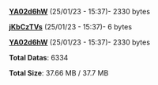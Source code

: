 [**YA02d6hW**](/data/YA02d6hW.txt) (25/01/23 - 15:37)- 2330 bytes

[**jKbCzTVs**](/data/jKbCzTVs.txt) (25/01/23 - 15:37)- 6 bytes

[**YA02d6hW**](/data/YA02d6hW.txt) (25/01/23 - 15:37)- 2330 bytes

**Total Datas**: 6334

**Total Size**: 37.66 MB / 37.7 MB